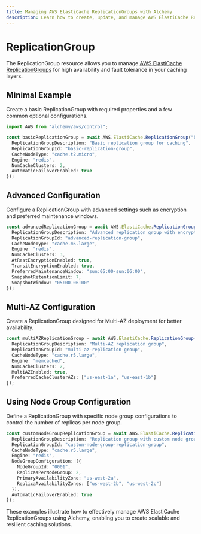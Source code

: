 ```yaml
---
title: Managing AWS ElastiCache ReplicationGroups with Alchemy
description: Learn how to create, update, and manage AWS ElastiCache ReplicationGroups using Alchemy Cloud Control.
---
```


# ReplicationGroup

The ReplicationGroup resource allows you to manage [AWS ElastiCache ReplicationGroups](https://docs.aws.amazon.com/elasticache/latest/userguide/) for high availability and fault tolerance in your caching layers.

## Minimal Example

Create a basic ReplicationGroup with required properties and a few common optional configurations.

```ts
import AWS from "alchemy/aws/control";

const basicReplicationGroup = await AWS.ElastiCache.ReplicationGroup("basicReplicationGroup", {
  ReplicationGroupDescription: "Basic replication group for caching",
  ReplicationGroupId: "basic-replication-group",
  CacheNodeType: "cache.t2.micro",
  Engine: "redis",
  NumCacheClusters: 2,
  AutomaticFailoverEnabled: true
});
```

## Advanced Configuration

Configure a ReplicationGroup with advanced settings such as encryption and preferred maintenance windows.

```ts
const advancedReplicationGroup = await AWS.ElastiCache.ReplicationGroup("advancedReplicationGroup", {
  ReplicationGroupDescription: "Advanced replication group with encryption",
  ReplicationGroupId: "advanced-replication-group",
  CacheNodeType: "cache.m5.large",
  Engine: "redis",
  NumCacheClusters: 3,
  AtRestEncryptionEnabled: true,
  TransitEncryptionEnabled: true,
  PreferredMaintenanceWindow: "sun:05:00-sun:06:00",
  SnapshotRetentionLimit: 7,
  SnapshotWindow: "05:00-06:00"
});
```

## Multi-AZ Configuration

Create a ReplicationGroup designed for Multi-AZ deployment for better availability.

```ts
const multiAZReplicationGroup = await AWS.ElastiCache.ReplicationGroup("multiAZReplicationGroup", {
  ReplicationGroupDescription: "Multi-AZ replication group",
  ReplicationGroupId: "multi-az-replication-group",
  CacheNodeType: "cache.r5.large",
  Engine: "memcached",
  NumCacheClusters: 2,
  MultiAZEnabled: true,
  PreferredCacheClusterAZs: ["us-east-1a", "us-east-1b"]
});
```

## Using Node Group Configuration

Define a ReplicationGroup with specific node group configurations to control the number of replicas per node group.

```ts
const customNodeGroupReplicationGroup = await AWS.ElastiCache.ReplicationGroup("customNodeGroupReplicationGroup", {
  ReplicationGroupDescription: "Replication group with custom node group config",
  ReplicationGroupId: "custom-node-group-replication-group",
  CacheNodeType: "cache.r5.large",
  Engine: "redis",
  NodeGroupConfiguration: [{
    NodeGroupId: "0001",
    ReplicasPerNodeGroup: 2,
    PrimaryAvailabilityZone: "us-west-2a",
    ReplicaAvailabilityZones: ["us-west-2b", "us-west-2c"]
  }],
  AutomaticFailoverEnabled: true
});
``` 

These examples illustrate how to effectively manage AWS ElastiCache ReplicationGroups using Alchemy, enabling you to create scalable and resilient caching solutions.